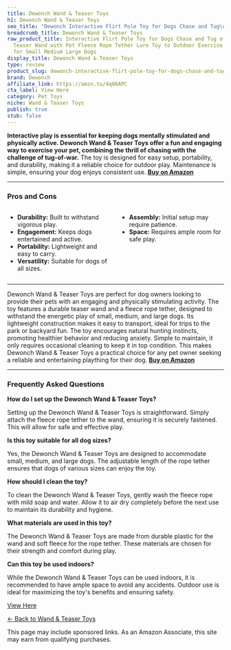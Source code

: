 ```yaml
---
title: Dewonch Wand & Teaser Toys
h1: Dewonch Wand & Teaser Toys
seo_title: "Dewonch Interactive Flirt Pole Toy for Dogs Chase and Tug\u2026"
breadcrumb_title: Dewonch Wand & Teaser Toys
raw_product_title: Interactive Flirt Pole Toy for Dogs Chase and Tug of War,Durable
  Teaser Wand with Pet Fleece Rope Tether Lure Toy to Outdoor Exercise & Training
  for Small Medium Large Dogs
display_title: Dewonch Wand & Teaser Toys
type: review
product_slug: dewonch-interactive-flirt-pole-toy-for-dogs-chase-and-tug-of-war-durabl-4a8e4540
brand: Dewonch
affiliate_link: https://amzn.to/4q08APC
cta_label: View Here
category: Pet Toys
niche: Wand & Teaser Toys
publish: true
stub: false
---
```


<div id="intro" class="full-width">
  <p><strong>Interactive play is essential for keeping dogs mentally stimulated and physically active. Dewonch Wand & Teaser Toys offer a fun and engaging way to exercise your pet, combining the thrill of chasing with the challenge of tug-of-war.</strong> The toy is designed for easy setup, portability, and durability, making it a reliable choice for outdoor play. Maintenance is simple, ensuring your dog enjoys consistent use. <a href="https://amzn.to/4q08APC" rel="nofollow sponsored noopener" target="_blank"><strong>Buy on Amazon</strong></a></p>
</div>

<hr />
<h3 id="pros-cons">Pros and Cons</h3>
<div class="pc-grid" style="display:grid;grid-template-columns:1fr 1fr;gap:16px;">
  <ul>
    <li><strong>Durability:</strong> Built to withstand vigorous play.</li>
    <li><strong>Engagement:</strong> Keeps dogs entertained and active.</li>
    <li><strong>Portability:</strong> Lightweight and easy to carry.</li>
    <li><strong>Versatility:</strong> Suitable for dogs of all sizes.</li>
  </ul>
  <ul>
    <li><strong>Assembly:</strong> Initial setup may require patience.</li>
    <li><strong>Space:</strong> Requires ample room for safe play.</li>
  </ul>
</div>
<hr />

<div class="full-width">
  <p>Dewonch Wand & Teaser Toys are perfect for dog owners looking to provide their pets with an engaging and physically stimulating activity. The toy features a durable teaser wand and a fleece rope tether, designed to withstand the energetic play of small, medium, and large dogs. Its lightweight construction makes it easy to transport, ideal for trips to the park or backyard fun. The toy encourages natural hunting instincts, promoting healthier behavior and reducing anxiety. Simple to maintain, it only requires occasional cleaning to keep it in top condition. This makes Dewonch Wand & Teaser Toys a practical choice for any pet owner seeking a reliable and entertaining plaything for their dog. <a href="https://amzn.to/4q08APC" rel="nofollow sponsored noopener" target="_blank"><strong>Buy on Amazon</strong></a></p>
</div>

<hr />
<h3 id="faqs">Frequently Asked Questions</h3>

<p><strong>How do I set up the Dewonch Wand & Teaser Toys?</strong></p>
<p>Setting up the Dewonch Wand & Teaser Toys is straightforward. Simply attach the fleece rope tether to the wand, ensuring it is securely fastened. This will allow for safe and effective play.</p>

<p><strong>Is this toy suitable for all dog sizes?</strong></p>
<p>Yes, the Dewonch Wand & Teaser Toys are designed to accommodate small, medium, and large dogs. The adjustable length of the rope tether ensures that dogs of various sizes can enjoy the toy.</p>

<p><strong>How should I clean the toy?</strong></p>
<p>To clean the Dewonch Wand & Teaser Toys, gently wash the fleece rope with mild soap and water. Allow it to air dry completely before the next use to maintain its durability and hygiene.</p>

<p><strong>What materials are used in this toy?</strong></p>
<p>The Dewonch Wand & Teaser Toys are made from durable plastic for the wand and soft fleece for the rope tether. These materials are chosen for their strength and comfort during play.</p>

<p><strong>Can this toy be used indoors?</strong></p>
<p>While the Dewonch Wand & Teaser Toys can be used indoors, it is recommended to have ample space to avoid any accidents. Outdoor use is ideal for maximizing the toy's benefits and ensuring safety.</p>
<p><a class="btn" href="https://amzn.to/4q08APC" target="_blank" rel="nofollow sponsored noopener">View Here</a></p>
<p><a href="/roundups/pet-toys/wand-teaser-toys/">← Back to Wand & Teaser Toys</a></p>
<aside class="disclosure">This page may include sponsored links. As an Amazon Associate, this site may earn from qualifying purchases.</aside>
